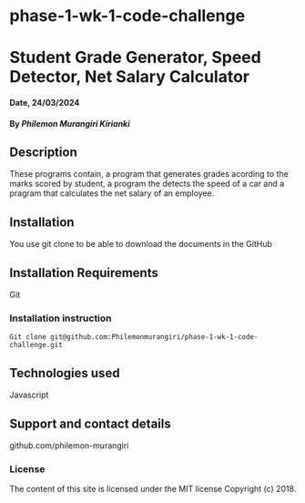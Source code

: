 # phase-1-wk-1-code-challenge
# Student Grade Generator, Speed Detector, Net Salary Calculator

#### Date, 24/03/2024

#### By *Philemon Murangiri Kirianki*

## Description
These programs contain, a program that generates grades acording to the marks scored by student, a program the detects the speed of a car and a pragram that calculates the net salary of an employee.

## Installation
You use git clone to be able to download the documents in the GitHub

## Installation Requirements
Git

### Installation instruction
```
Git clone git@github.com:Philemonmurangiri/phase-1-wk-1-code-challenge.git

```

## Technologies used
Javascript

## Support and contact details
github.com/philemon-murangiri

### License
The content of this site is licensed under the MIT license
Copyright (c) 2018.








